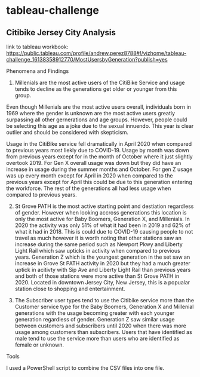 # tableau-challenge

## Citibike Jersey City Analysis

link to tableau workbook: 
https://public.tableau.com/profile/andrew.perez8788#!/vizhome/tableau-challenge_16138358912770/MostUsersbyGeneration?publish=yes


Phenomena and Findings

1. Millenials are the most active users of the CitiBike Service and usage tends to decline as the generations get older or younger from this group.

Even though Millenials are the most active users overall, individuals born in 1969 where the gender is unknown are the most active users greatly surpassing all other gernerations and age groups. However, people could be selecting this age as a joke due to the sexual innuendo. This year is clear outlier and should be considered with skepticism. 

Usage in the CitiBike service fell dramatically in April 2020 when compared to previous years most liekly due to COVID-19. Usage by month was down from previous years except for in the month of October where it just slightly overtook 2019. For Gen X overall usage was down but they did have an increase in usage during the summer months and October. For gen Z usage was up every month except for April in 2020 when compared to the previous years except for April this could be due to this generation entering the workforce. The rest of the generations all had less usage when compared to previous years.

2. St Grove PATH is the most active starting point and destiation regardless of gender. However when looking accross generations this location is only the most active for Baby Boomers, Generation X, and Millenials. In 2020 the activity was only 51% of what it had been in 2019 and 62% of what it had in 2018. This is could due to COVID-19 causing people to not travel as much however it is worth noting that other stations saw an increase during the same period such as Newport Pkwy and Liberty Light Rail which saw upticks in activity when compared to previous years. Generation Z which is the youngest generation in the set saw an increase in Grove St PATH activity in 2020 but they had a much greater uptick in acitivty with Sip Ave and Liberty Light Rail than previous years and both of those stations were more active than St Grove PATH in 2020. Located in downtown Jersey City, New Jersey, this is a popualar station close to shopping and entertainment.

3. The Subscriber user types tend to use the Citibike service more than the Customer service type for the Baby Boomers, Generation X and Millenial generations with the usage becoming greater with each younger generation regardless of gender. Generation Z saw similar usage between customers and subscribers until 2020 when there was more usage among customers than subscribers. Users that have identified as male tend to use the service more than users who are identified as female or unknown.


Tools

I used a PowerShell script to combine the CSV files into one file.


